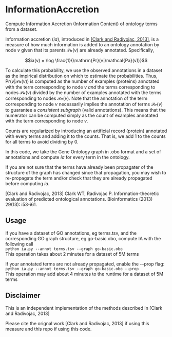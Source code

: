 # InformationAccretion
Compute Information Accretion (Information Content) of ontology terms from a dataset.

Information accretion ($ia$), introduced in [[Clark and Radivojac, 2013]](https://academic.oup.com/bioinformatics/article-pdf/29/13/i53/18535367/btt228.pdf), is a measure of how much information is added to an ontology annotation by node $v$ given that its parents $\mathcal{Pa}(v)$ are already annotated. Specifically, 

$$ia(v) = \log \frac{1}{\mathrm{Pr}(v|\mathcal{Pa}(v))}$$

To calculate this probability, we use the observed annotations in a dataset as the impirical distribution on which to estimate the probabilities. Thus, $\mathrm{Pr}(v|\mathcal{Pa}(v))$ is computed as the number of examples (proteins) annotated with the term corresponding to node $v$ *and* the terms corresponding to nodes $\mathcal{Pa}(v)$ divided by the number of examples annotated with the terms corresponding to nodes $\mathcal{Pa}(v)$. Note that the annotation of the term corresponding to node $v$ necessarily implies the annotation of terms $\mathcal{Pa}(v)$ to guarantee a *consistent subgraph* (valid annotations). This means that the numerator can be computed simply as the count of examples annotated with the term corresponding to node $v$.

Counts are regularized by introducing an artificial record (protein) annotated with every terms and adding it to the counts. That is, we add 1 to the counts for all terms to avoid dividing by 0.

In this code, we take the Gene Ontology graph in .obo format and a set of annotations and compute $ia$ for every term in the ontology.

If you are not sure that the terms have already been propagater of the structure of the graph has changed since that propagation, you may wish to re-propagate the term and/or check that they are already propagated before computing $ia$. 

[Clark and Radivojac, 2013] Clark WT, Radivojac P. Information-theoretic evaluation of predicted ontological annotations. Bioinformatics (2013) 29(13): i53-i61.

## Usage
If you have a dataset of GO annotations, eg terms.tsv, and the corresponding GO graph structure, eg go-basic.obo, compute IA with the following call  
```python ia.py --annot terms.tsv --graph go-basic.obo```  
This operation takes about 2 minutes for a dataset of 5M terms

If your annotated terms are not already propagated, enable the --prop flag:  
```python ia.py --annot terms.tsv --graph go-basic.obo --prop```  
This operation may add about 4 minutes to the runtime for a dataset of 5M terms


## Disclaimer
This is an independent implementation of the methods described in [Clark and Radivojac, 2013]

Please cite the orignal work [Clark and Radivojac, 2013] if using this measure and this repo if using this code.
